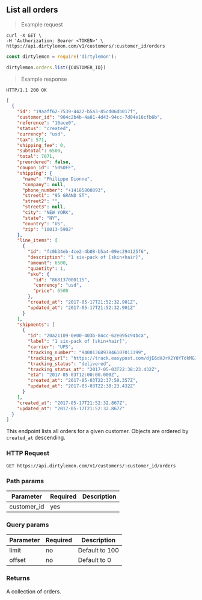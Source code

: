 ## List all orders

> Example request

```shell
curl -X GET \
-H 'Authorization: Bearer <TOKEN>' \
https://api.dirtylemon.com/v1/customers/:customer_id/orders
```

```javascript
const dirtylemon = require('dirtylemon');

dirtylemon.orders.list({CUSTOMER_ID})
```

> Example response

```http
HTTP/1.1 200 OK
```

```json
[
  {
    "id": "19aaff62-7539-4422-b5a3-85cd06db017f",
    "customer_id": "904c2b4b-4a81-4d43-94cc-7d04e16cfb6b",
    "reference": "16ace0",
    "status": "created",
    "currency": "usd",
    "tax": 571,
    "shipping_fee": 0,
    "subtotal": 6500,
    "total": 7071,
    "preordered": false,
    "coupon_id": "50%OFF",
    "shipping": {
      "name": "Philippe Dionne",
      "company": null,
      "phone_number": "+14185800893",
      "street1": "95 GRAND ST",
      "street2": "",
      "street3": null,
      "city": "NEW YORK",
      "state": "NY",
      "country": "US",
      "zip": "10013-5902"
    },
    "line_items": [
      {
        "id": "fc0b34eb-4ce2-4b08-b5a4-09ec294125f6",
        "description": "1 six-pack of [skin+hair]",
        "amount": 6500,
        "quantity": 1,
        "sku": {
          "id": "868137000115",
          "currency": "usd",
          "price": 6500
        },
        "created_at": "2017-05-17T21:52:32.901Z",
        "updated_at": "2017-05-17T21:52:32.901Z"
      }
    ],
    "shipments": [
      {
        "id": "20a21109-0e00-403b-84cc-62e095c94bca",
        "label": "1 six-pack of [skin+hair]",
        "carrier": "UPS",
        "tracking_number": "9400136897846107013399",
        "tracking_url": "https://track.easypost.com/djE6dHJrX2Y0YTdkMGI1NmJlNDQ1MzdhMjMzN2M2ODlmMGM2OTdm",
        "tracking_status": "delivered",
        "tracking_status_at": "2017-05-03T22:38:23.432Z",
        "eta": "2017-05-03T12:00:00.000Z",
        "created_at": "2017-05-03T22:37:50.357Z",
        "updated_at": "2017-05-03T22:38:23.432Z"
      }
    ],
    "created_at": "2017-05-17T21:52:32.867Z",
    "updated_at": "2017-05-17T21:52:32.867Z"
  }
]
```

This endpoint lists all orders for a given customer. Objects are ordered by `created_at` descending.

### HTTP Request

`GET https://api.dirtylemon.com/v1/customers/:customer_id/orders`

### Path params

| Parameter | Required | Description |
| --------- | -------- | ------------|
| customer_id | yes |  |

### Query params

| Parameter | Required | Description |
| --------- | -------- | ------------|
| limit | no | Default to 100 |
| offset | no | Default to 0 |


### Returns

A collection of orders.
